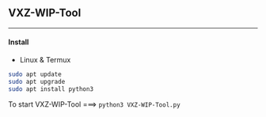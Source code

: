 ## VXZ-WIP-Tool
---
#### Install
* Linux & Termux
```bash
sudo apt update
sudo apt upgrade
sudo apt install python3
```
To start VXZ-WIP-Tool ===>
`python3 VXZ-WIP-Tool.py`
